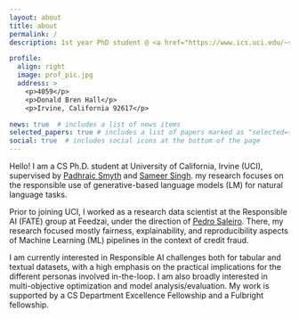 ```yaml
---
layout: about
title: about
permalink: /
description: 1st year PhD student @ <a href="https://www.ics.uci.edu/~smyth/research_group.html">DataLab</a> & <a href="https://ucinlp.github.io/">UCI-nlp</a> | Organizer @ <a href="https://www.meetup.com/pt-BR/Deep-Learning-Sessions-Lisboa/">DLSPT</a> #uci-nlp | datalab | DLSPT

profile:
  align: right
  image: prof_pic.jpg
  address: >
    <p>4059</p>
    <p>Donald Bren Hall</p>
    <p>Irvine, California 92617</p>

news: true  # includes a list of news items
selected_papers: true # includes a list of papers marked as "selected={true}"
social: true  # includes social icons at the bottom of the page
---
```


Hello! I am a CS Ph.D. student at University of California, Irvine (UCI), supervised by [Padhraic Smyth](https://www.ics.uci.edu/~smyth/) and [Sameer Singh](https://sameersingh.org/). my research focuses on the responsible use of generative-based language models (LM) for natural language tasks.

Prior to joining UCI, I worked as a research data scientist at the Responsible AI (FATE) group at Feedzai, under the direction of [Pedro Saleiro](https://www.linkedin.com/in/saleiro/?originalSubdomain=pt). There, my research focused mostly fairness, explainability, and reproducibility aspects of Machine Learning (ML) pipelines in the context of credit fraud.

I am currently interested in Responsible AI challenges both for tabular and textual datasets, with a high emphasis on the practical implications for the different personas involved in-the-loop. I am also broadly interested in multi-objective optimization and model analysis/evaluation. My work is supported by a CS Department Excellence Fellowship and a Fulbright fellowship.
